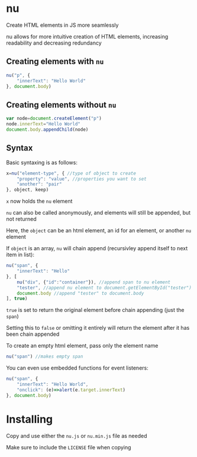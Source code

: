 # nu
Create HTML elements in JS more seamlessly

nu allows for more intuitive creation of HTML elements, increasing readability and decreasing redundancy

## Creating elements with `nu`


```javascript
nu("p", {
	"innerText": "Hello World"
}, document.body)
```

## Creating elements without `nu`

```javascript
var node=document.createElement("p")
node.innerText="Hello World"
document.body.appendChild(node)
```

## Syntax

Basic syntaxing is as follows:

```javascript
x=nu("element-type", { //type of object to create
	"property": "value", //properties you want to set
	"another": "pair"
}, object, keep)
```

`x` now holds the `nu` element

`nu` can also be called anonymously, and elements will still be appended, but not returned

Here, the `object` can be an html element, an id for an element, or another `nu` element

If `object` is an array, `nu` will chain append (recursivley append itself to next item in list):

```javascript
nu("span", {
	"innerText": "Hello"
}, [
	nu("div", {"id":"container"}), //append span to nu element
	"tester", //append nu element to document.getElementById("tester")
	document.body //append "tester" to document.body
], true)
```

`true` is set to return the original element before chain appending (just the `span`)

Setting this to `false` or omitting it entirely will return the element after it has been chain appended

To create an empty html element, pass only the element name

```javascript
nu("span") //makes empty span
```

You can even use embedded functions for event listeners:

```javascript
nu("span", {
	"innerText": "Hello World",
	"onclick": (e)=>alert(e.target.innerText)
}, document.body)
```

# Installing

Copy and use either the `nu.js` or `nu.min.js` file as needed

Make sure to include the `LICENSE` file when copying